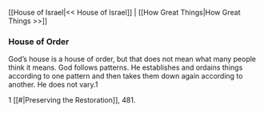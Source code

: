 [[House of Israel|<< House of Israel]]  |  [[How Great Things|How Great Things >>]]

### House of Order
God’s house is a house of order, but that does not mean what many people think it means. God follows patterns. He establishes and ordains things according to one pattern and then takes them down again according to another. He does not vary.1



1
[[#|Preserving the Restoration]], 481.